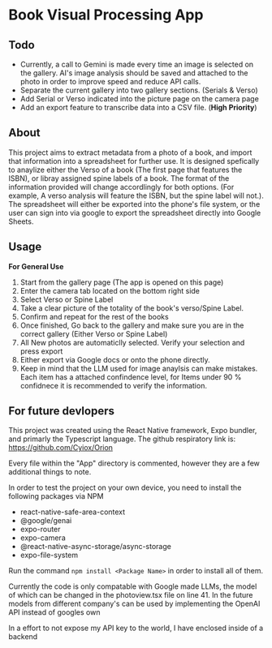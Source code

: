 # Book Visual Processing App  

## Todo

- Currently, a call to Gemini is made every time an image is selected on the gallery. AI's image analysis should be saved and attached to the photo in order to improve speed and reduce API calls.
- Separate the current gallery into two gallery sections. (Serials & Verso)
- Add Serial or Verso indicated into the picture page on the camera page
- Add an export feature to transcribe data into a CSV file. (**High Priority**)

## About

This project aims to extract metadata from a photo of a book, and import that information into a spreadsheet for further use. It is designed spefically to anaylize either the Verso of a book (The first page that features the ISBN), or libray assigned spine labels of a book. The format of the information provided will change accordlingly for both options. (For example, A verso analysis  will feature the ISBN, but the spine label will not.). The spreadsheet will either be exported into the phone's file system, or the user can sign into via google to export the spreadsheet directly into Google Sheets.

## Usage 

**For General Use**

1. Start from the gallery page (The app is opened on this page)
2. Enter the camera tab located on the bottom right side
3. Select Verso or Spine Label
4. Take a clear picture of the totality of the book's verso/Spine Label.
5. Confirm and repeat for the rest of the books
6. Once finished, Go back to the gallery and make sure you are in the correct gallery (Either Verso or Spine Label)
7. All New photos are automaticlly selected. Verify your selection and press export
8. Either export via Google docs or onto the phone directly.
9. Keep in mind that the LLM used for image anaylsis can make mistakes. Each item has a attached confindence level, for Items under 90 % confidnece it is recommended to verify the information. 



## For future devlopers

This project was created using the React Native framework, Expo bundler,  and primarly the Typescript language. The github respiratory link is:
https://github.com/Cyiox/Orion

Every file within the "App" directory is commented, however they are a few additional things to note.

In order to test the project on your own device, you need to install the following packages via NPM

- react-native-safe-area-context
- @google/genai
- expo-router
- expo-camera
- @react-native-async-storage/async-storage
- expo-file-system

Run the command `npm install <Package Name>` in order to install all of them.

Currently the code is only compatable with Google made LLMs, the model of which can be changed in the photoview.tsx file on line 41. In the future models from different company's  can be used  by implementing  the OpenAI API instead of googles own

In a effort to not expose my API key to the world, I have enclosed inside of a backend


